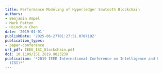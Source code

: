 ```yaml
---
title: Performance Modeling of Hyperledger Sawtooth Blockchain
authors:
- Benjamin Ampel
- Mark Patton
- Hsinchun Chen
date: '2019-01-01'
publishDate: '2025-06-27T01:27:51.070719Z'
publication_types:
- paper-conference
url_pdf: IEEE_ISI_Blockchain.pdf
doi: 10.1109/ISI.2019.8823238
publication: '*2019 IEEE International Conference on Intelligence and Security Informatics
  (ISI)*'
---
```

